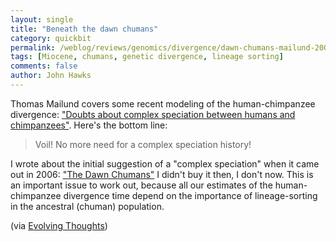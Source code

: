 ```yaml
---
layout: single 
title: "Beneath the dawn chumans" 
category: quickbit
permalink: /weblog/reviews/genomics/divergence/dawn-chumans-mailund-2009.html
tags: [Miocene, chumans, genetic divergence, lineage sorting] 
comments: false 
author: John Hawks 
---
```


Thomas Mailund covers some recent modeling of the human-chimpanzee divergence: <a href="http://www.mailund.dk/index.php/2009/08/19/doubts-about-complex-speciation-between-humans-and-chimpanzees/">"Doubts about complex speciation between humans and chimpanzees"</a>. Here's the bottom line: 


<blockquote>Voil!  No more need for a complex speciation history!</blockquote>

I wrote about the initial suggestion of a "complex speciation" when it came out in 2006: <a href="http://johnhawks.net/weblog/reviews/genomics/divergence/dawn_chumans_patterson_2006.html">"The Dawn Chumans"</a> I didn't buy it then, I don't now. This is an important issue to work out, because all our estimates of the human-chimpanzee divergence time depend on the importance of lineage-sorting in the ancestral (chuman) population. 

(via <a href="http://evolvingthoughts.net/2009/08/19/some-hominid-evolution-items/">Evolving Thoughts</a>)

